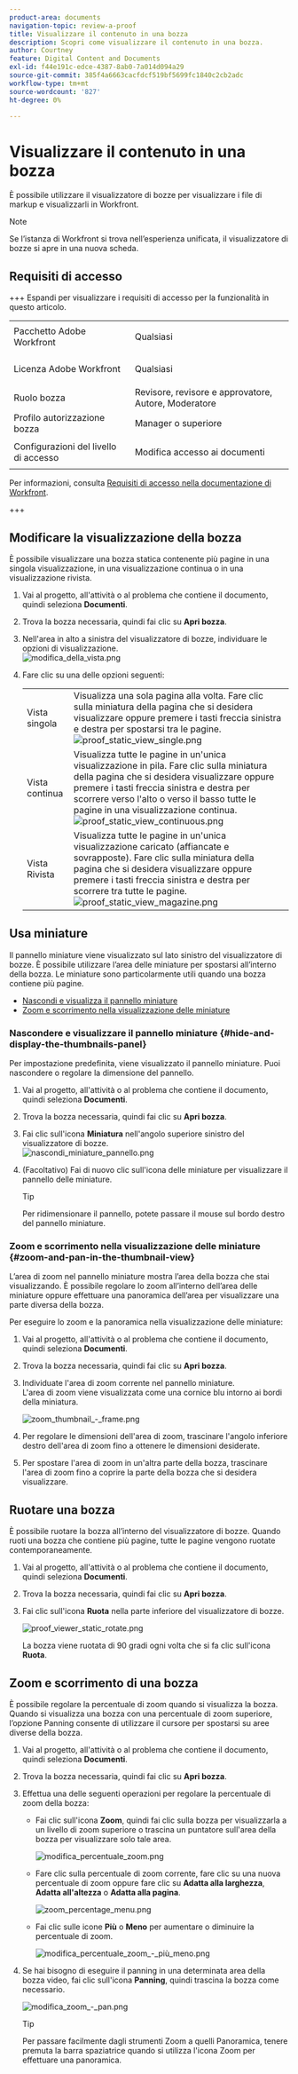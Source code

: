 ```yaml
---
product-area: documents
navigation-topic: review-a-proof
title: Visualizzare il contenuto in una bozza
description: Scopri come visualizzare il contenuto in una bozza.
author: Courtney
feature: Digital Content and Documents
exl-id: f44e191c-edce-4387-8ab0-7a014d094a29
source-git-commit: 385f4a6663cacfdcf519bf5699fc1840c2cb2adc
workflow-type: tm+mt
source-wordcount: '827'
ht-degree: 0%

---
```


# Visualizzare il contenuto in una bozza

È possibile utilizzare il visualizzatore di bozze per visualizzare i file di markup e visualizzarli in Workfront.

>[!NOTE]
>
>Se l’istanza di Workfront si trova nell’esperienza unificata, il visualizzatore di bozze si apre in una nuova scheda.


## Requisiti di accesso

+++ Espandi per visualizzare i requisiti di accesso per la funzionalità in questo articolo.

<table style="table-layout:auto"> 
 <col> 
 <col> 
 <tbody> 
  <tr> 
   <td role="rowheader">Pacchetto Adobe Workfront</td> 
   <td> <p>Qualsiasi</p> </td> 
  </tr> 
  <tr> 
   <td role="rowheader">Licenza Adobe Workfront</td> 
   <td> <p>Qualsiasi</p> </td> 
  </tr> 
  <tr> 
   <td role="rowheader">Ruolo bozza </td> 
   <td>Revisore, revisore e approvatore, Autore, Moderatore</td> 
  </tr> 
  <tr> 
   <td role="rowheader">Profilo autorizzazione bozza </td> 
   <td>Manager o superiore</td> 
  </tr> 
  <tr> 
   <td role="rowheader">Configurazioni del livello di accesso</td> 
   <td> <p>Modifica accesso ai documenti</p> </td> 
  </tr> 
 </tbody> 
</table>

Per informazioni, consulta [Requisiti di accesso nella documentazione di Workfront](/help/quicksilver/administration-and-setup/add-users/access-levels-and-object-permissions/access-level-requirements-in-documentation.md).

+++

## Modificare la visualizzazione della bozza

È possibile visualizzare una bozza statica contenente più pagine in una singola visualizzazione, in una visualizzazione continua o in una visualizzazione rivista.

1. Vai al progetto, all&#39;attività o al problema che contiene il documento, quindi seleziona **Documenti**.
1. Trova la bozza necessaria, quindi fai clic su **Apri bozza**.

1. Nell&#39;area in alto a sinistra del visualizzatore di bozze, individuare le opzioni di visualizzazione.\
   ![modifica_della_vista.png](assets/changing-the-view-350x213.png)

1. Fare clic su una delle opzioni seguenti:

   <table style="table-layout:auto"> 
    <col> 
    <col> 
    <tbody> 
     <tr> 
      <td role="rowheader">Vista singola</td> 
      <td>Visualizza una sola pagina alla volta. Fare clic sulla miniatura della pagina che si desidera visualizzare oppure premere i tasti freccia sinistra e destra per spostarsi tra le pagine.<br><img src="assets/proof-static-view-single.png" alt="proof_static_view_single.png"></td> 
     </tr> 
     <tr> 
      <td role="rowheader">Vista continua</td> 
      <td>Visualizza tutte le pagine in un'unica visualizzazione in pila. Fare clic sulla miniatura della pagina che si desidera visualizzare oppure premere i tasti freccia sinistra e destra per scorrere verso l'alto o verso il basso tutte le pagine in una visualizzazione continua.<br><img src="assets/proof-static-view-continuous.png" alt="proof_static_view_continuous.png"></td> 
     </tr> 
     <tr> 
      <td role="rowheader">Vista Rivista</td> 
      <td>Visualizza tutte le pagine in un'unica visualizzazione caricato (affiancate e sovrapposte). Fare clic sulla miniatura della pagina che si desidera visualizzare oppure premere i tasti freccia sinistra e destra per scorrere tra tutte le pagine.<br><img src="assets/proof-static-view-magazine.png" alt="proof_static_view_magazine.png"></td> 
     </tr> 
    </tbody> 
   </table>

## Usa miniature

Il pannello miniature viene visualizzato sul lato sinistro del visualizzatore di bozze. È possibile utilizzare l’area delle miniature per spostarsi all’interno della bozza. Le miniature sono particolarmente utili quando una bozza contiene più pagine.

* [Nascondi e visualizza il pannello miniature](#hide-and-display-the-thumbnails-panel)
* [Zoom e scorrimento nella visualizzazione delle miniature](#zoom-and-pan-in-the-thumbnail-view)

### Nascondere e visualizzare il pannello miniature {#hide-and-display-the-thumbnails-panel}

Per impostazione predefinita, viene visualizzato il pannello miniature. Puoi nascondere o regolare la dimensione del pannello.

1. Vai al progetto, all&#39;attività o al problema che contiene il documento, quindi seleziona **Documenti**.
1. Trova la bozza necessaria, quindi fai clic su **Apri bozza**.

1. Fai clic sull&#39;icona **Miniatura** nell&#39;angolo superiore sinistro del visualizzatore di bozze.\
   ![nascondi_miniature_pannello.png](assets/hide-thumbnails-panel-350x213.png)

1. (Facoltativo) Fai di nuovo clic sull&#39;icona delle miniature per visualizzare il pannello delle miniature.

   >[!TIP]
   >
   >Per ridimensionare il pannello, potete passare il mouse sul bordo destro del pannello miniature.

### Zoom e scorrimento nella visualizzazione delle miniature {#zoom-and-pan-in-the-thumbnail-view}

L’area di zoom nel pannello miniature mostra l’area della bozza che stai visualizzando. È possibile regolare lo zoom all’interno dell’area delle miniature oppure effettuare una panoramica dell’area per visualizzare una parte diversa della bozza.

Per eseguire lo zoom e la panoramica nella visualizzazione delle miniature:

1. Vai al progetto, all&#39;attività o al problema che contiene il documento, quindi seleziona **Documenti**.
1. Trova la bozza necessaria, quindi fai clic su **Apri bozza**.

1. Individuate l&#39;area di zoom corrente nel pannello miniature.\
   L&#39;area di zoom viene visualizzata come una cornice blu intorno ai bordi della miniatura.

   ![zoom_thumbnail_-_frame.png](assets/zoom-thumbnail---frame-350x215.png)

1. Per regolare le dimensioni dell&#39;area di zoom, trascinare l&#39;angolo inferiore destro dell&#39;area di zoom fino a ottenere le dimensioni desiderate.
1. Per spostare l&#39;area di zoom in un&#39;altra parte della bozza, trascinare l&#39;area di zoom fino a coprire la parte della bozza che si desidera visualizzare.

## Ruotare una bozza

È possibile ruotare la bozza all’interno del visualizzatore di bozze. Quando ruoti una bozza che contiene più pagine, tutte le pagine vengono ruotate contemporaneamente.

1. Vai al progetto, all&#39;attività o al problema che contiene il documento, quindi seleziona **Documenti**.
1. Trova la bozza necessaria, quindi fai clic su **Apri bozza**.

1. Fai clic sull&#39;icona **Ruota** nella parte inferiore del visualizzatore di bozze.

   ![proof_viewer_static_rotate.png](assets/proof-viewer-static-rotate-350x36.png)

   La bozza viene ruotata di 90 gradi ogni volta che si fa clic sull&#39;icona **Ruota**.

## Zoom e scorrimento di una bozza

È possibile regolare la percentuale di zoom quando si visualizza la bozza. Quando si visualizza una bozza con una percentuale di zoom superiore, l’opzione Panning consente di utilizzare il cursore per spostarsi su aree diverse della bozza.

1. Vai al progetto, all&#39;attività o al problema che contiene il documento, quindi seleziona **Documenti**.
1. Trova la bozza necessaria, quindi fai clic su **Apri bozza**.

1. Effettua una delle seguenti operazioni per regolare la percentuale di zoom della bozza:

   * Fai clic sull&#39;icona **Zoom**, quindi fai clic sulla bozza per visualizzarla a un livello di zoom superiore o trascina un puntatore sull&#39;area della bozza per visualizzare solo tale area.

     ![modifica_percentuale_zoom.png](assets/change-zoom-percentage-350x36.png)

   * Fare clic sulla percentuale di zoom corrente, fare clic su una nuova percentuale di zoom oppure fare clic su **Adatta alla larghezza**, **Adatta all&#39;altezza** o **Adatta alla pagina**.

     ![zoom_percentage_menu.png](assets/zoom-percentage-menu-350x245.png)

   * Fai clic sulle icone **Più** o **Meno** per aumentare o diminuire la percentuale di zoom.

     ![modifica_percentuale_zoom_-_più_meno.png](assets/change-zoom-percentage---plus-minus-350x36.png)

1. Se hai bisogno di eseguire il panning in una determinata area della bozza video, fai clic sull&#39;icona **Panning**, quindi trascina la bozza come necessario.

   ![modifica_zoom_-_pan.png](assets/change-zoom---pan-350x36.png)

   >[!TIP]
   >
   >Per passare facilmente dagli strumenti Zoom a quelli Panoramica, tenere premuta la barra spaziatrice quando si utilizza l&#39;icona Zoom per effettuare una panoramica.
